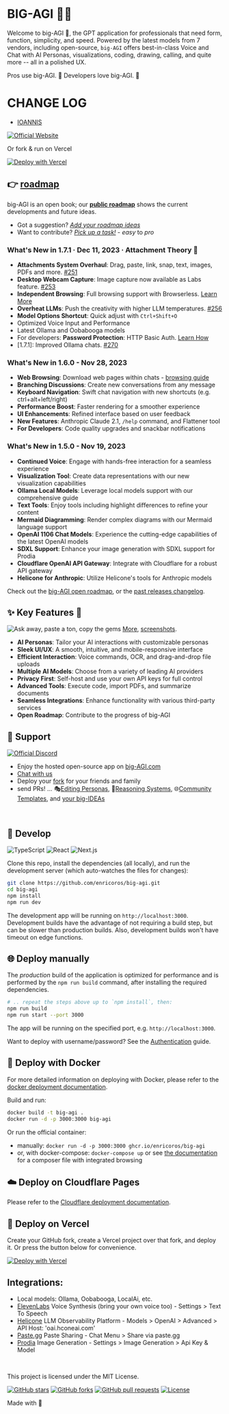 # BIG-AGI 🧠✨

Welcome to big-AGI 👋, the GPT application for professionals that need form, function,
simplicity, and speed. Powered by the latest models from 7 vendors, including
open-source, `big-AGI` offers best-in-class Voice and Chat with AI Personas,
visualizations, coding, drawing, calling, and quite more -- all in a polished UX.

Pros use big-AGI. 🚀 Developers love big-AGI. 🤖

# CHANGE LOG

- [IOANNIS](./CHANGELOG.md)

[![Official Website](https://img.shields.io/badge/BIG--AGI.com-%23096bde?style=for-the-badge&logo=vercel&label=launch)](https://big-agi.com)

Or fork & run on Vercel

[![Deploy with Vercel](https://vercel.com/button)](https://vercel.com/new/clone?repository-url=https%3A%2F%2Fgithub.com%2Fenricoros%2Fbig-agi&env=OPENAI_API_KEY,OPENAI_API_HOST&envDescription=OpenAI%20KEY%20for%20your%20deployment.%20Set%20HOST%20only%20if%20non-default.)

## 👉 [roadmap](https://github.com/users/enricoros/projects/4/views/2)

big-AGI is an open book; our **[public roadmap](https://github.com/users/enricoros/projects/4/views/2)**
shows the current developments and future ideas.

- Got a suggestion? [_Add your roadmap ideas_](https://github.com/enricoros/big-agi/issues/new?&template=roadmap-request.md)
- Want to contribute? [_Pick up a task!_](https://github.com/users/enricoros/projects/4/views/4) - _easy_ to _pro_

### What's New in 1.7.1 · Dec 11, 2023 · Attachment Theory 🌟

- **Attachments System Overhaul**: Drag, paste, link, snap, text, images, PDFs and more. [#251](https://github.com/enricoros/big-agi/issues/251)
- **Desktop Webcam Capture**: Image capture now available as Labs feature. [#253](https://github.com/enricoros/big-agi/issues/253)
- **Independent Browsing**: Full browsing support with Browserless. [Learn More](https://github.com/enricoros/big-agi/blob/main/docs/config-browse.md)
- **Overheat LLMs**: Push the creativity with higher LLM temperatures. [#256](https://github.com/enricoros/big-agi/issues/256)
- **Model Options Shortcut**: Quick adjust with `Ctrl+Shift+O`
- Optimized Voice Input and Performance
- Latest Ollama and Oobabooga models
- For developers: **Password Protection**: HTTP Basic Auth. [Learn How](https://github.com/enricoros/big-agi/blob/main/docs/deploy-authentication.md)
- [1.7.1]: Improved Ollama chats. [#270](https://github.com/enricoros/big-agi/issues/270)

### What's New in 1.6.0 - Nov 28, 2023

- **Web Browsing**: Download web pages within chats - [browsing guide](https://github.com/enricoros/big-agi/blob/main/docs/config-browse.md)
- **Branching Discussions**: Create new conversations from any message
- **Keyboard Navigation**: Swift chat navigation with new shortcuts (e.g. ctrl+alt+left/right)
- **Performance Boost**: Faster rendering for a smoother experience
- **UI Enhancements**: Refined interface based on user feedback
- **New Features**: Anthropic Claude 2.1, `/help` command, and Flattener tool
- **For Developers**: Code quality upgrades and snackbar notifications

### What's New in 1.5.0 - Nov 19, 2023

- **Continued Voice**: Engage with hands-free interaction for a seamless experience
- **Visualization Tool**: Create data representations with our new visualization capabilities
- **Ollama Local Models**: Leverage local models support with our comprehensive guide
- **Text Tools**: Enjoy tools including highlight differences to refine your content
- **Mermaid Diagramming**: Render complex diagrams with our Mermaid language support
- **OpenAI 1106 Chat Models**: Experience the cutting-edge capabilities of the latest OpenAI models
- **SDXL Support**: Enhance your image generation with SDXL support for Prodia
- **Cloudflare OpenAI API Gateway**: Integrate with Cloudflare for a robust API gateway
- **Helicone for Anthropic**: Utilize Helicone's tools for Anthropic models

Check out the [big-AGI open roadmap](https://github.com/users/enricoros/projects/4/views/2), or
the [past releases changelog](docs/changelog.md).

## ✨ Key Features 👊

![Ask away, paste a ton, copy the gems](docs/pixels/big-AGI-compo1.png)
[More](docs/pixels/big-AGI-compo2b.png), [screenshots](docs/pixels).

- **AI Personas**: Tailor your AI interactions with customizable personas
- **Sleek UI/UX**: A smooth, intuitive, and mobile-responsive interface
- **Efficient Interaction**: Voice commands, OCR, and drag-and-drop file uploads
- **Multiple AI Models**: Choose from a variety of leading AI providers
- **Privacy First**: Self-host and use your own API keys for full control
- **Advanced Tools**: Execute code, import PDFs, and summarize documents
- **Seamless Integrations**: Enhance functionality with various third-party services
- **Open Roadmap**: Contribute to the progress of big-AGI

## 💖 Support

[//]: # '[![Official Discord](https://img.shields.io/discord/1098796266906980422?label=discord&logo=discord&logoColor=%23fff&style=for-the-badge)](https://discord.gg/MkH4qj2Jp9)'

[![Official Discord](https://discordapp.com/api/guilds/1098796266906980422/widget.png?style=banner2)](https://discord.gg/MkH4qj2Jp9)

- Enjoy the hosted open-source app on [big-AGI.com](https://big-agi.com)
- [Chat with us](https://discord.gg/MkH4qj2Jp9)
- Deploy your [fork](https://github.com/enricoros/big-agi/fork) for your friends and family
- send PRs! ...
  🎭[Editing Personas](https://github.com/enricoros/big-agi/issues/35),
  🧩[Reasoning Systems](https://github.com/enricoros/big-agi/issues/36),
  🌐[Community Templates](https://github.com/enricoros/big-agi/issues/35),
  and [your big-IDEAs](https://github.com/enricoros/big-agi/issues/new?labels=RFC&body=Describe+the+idea)

<br/>

## 🧩 Develop

![TypeScript](https://img.shields.io/badge/TypeScript-007ACC?style=&logo=typescript&logoColor=white)
![React](https://img.shields.io/badge/React-61DAFB?style=&logo=react&logoColor=black)
![Next.js](https://img.shields.io/badge/Next.js-000000?style=&logo=vercel&logoColor=white)

Clone this repo, install the dependencies (all locally), and run the development server (which auto-watches the
files for changes):

```bash
git clone https://github.com/enricoros/big-agi.git
cd big-agi
npm install
npm run dev
```

The development app will be running on `http://localhost:3000`. Development builds have the advantage of not requiring
a build step, but can be slower than production builds. Also, development builds won't have timeout on edge functions.

## 🌐 Deploy manually

The _production_ build of the application is optimized for performance and is performed by the `npm run build` command,
after installing the required dependencies.

```bash
# .. repeat the steps above up to `npm install`, then:
npm run build
npm run start --port 3000
```

The app will be running on the specified port, e.g. `http://localhost:3000`.

Want to deploy with username/password? See the [Authentication](docs/deploy-authentication.md) guide.

## 🐳 Deploy with Docker

For more detailed information on deploying with Docker, please refer to the [docker deployment documentation](docs/deploy-docker.md).

Build and run:

```bash
docker build -t big-agi .
docker run -d -p 3000:3000 big-agi
```

Or run the official container:

- manually: `docker run -d -p 3000:3000 ghcr.io/enricoros/big-agi`
- or, with docker-compose: `docker-compose up` or see [the documentation](docs/deploy-docker.md) for a composer file with integrated browsing

## ☁️ Deploy on Cloudflare Pages

Please refer to the [Cloudflare deployment documentation](docs/deploy-cloudflare.md).

## 🚀 Deploy on Vercel

Create your GitHub fork, create a Vercel project over that fork, and deploy it. Or press the button below for convenience.

[![Deploy with Vercel](https://vercel.com/button)](https://vercel.com/new/clone?repository-url=https%3A%2F%2Fgithub.com%2Fenricoros%2Fbig-agi&env=OPENAI_API_KEY,OPENAI_API_HOST&envDescription=OpenAI%20KEY%20for%20your%20deployment.%20Set%20HOST%20only%20if%20non-default.)

## Integrations:

- Local models: Ollama, Oobabooga, LocalAi, etc.
- [ElevenLabs](https://elevenlabs.io/) Voice Synthesis (bring your own voice too) - Settings > Text To Speech
- [Helicone](https://www.helicone.ai/) LLM Observability Platform - Models > OpenAI > Advanced > API Host: 'oai.hconeai.com'
- [Paste.gg](https://paste.gg/) Paste Sharing - Chat Menu > Share via paste.gg
- [Prodia](https://prodia.com/) Image Generation - Settings > Image Generation > Api Key & Model

<br/>

This project is licensed under the MIT License.

[![GitHub stars](https://img.shields.io/github/stars/enricoros/big-agi)](https://github.com/enricoros/big-agi/stargazers)
[![GitHub forks](https://img.shields.io/github/forks/enricoros/big-agi)](https://github.com/enricoros/big-agi/network)
[![GitHub pull requests](https://img.shields.io/github/issues-pr/enricoros/big-agi)](https://github.com/enricoros/big-agi/pulls)
[![License](https://img.shields.io/github/license/enricoros/big-agi)](https://github.com/enricoros/big-agi/LICENSE)

[//]: # '[![GitHub issues](https://img.shields.io/github/issues/enricoros/big-agi)](https://github.com/enricoros/big-agi/issues)'

Made with 💙
